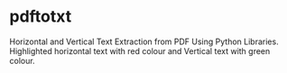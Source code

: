 # pdftotxt
Horizontal and Vertical Text Extraction from PDF Using Python Libraries.
Highlighted horizontal text with red colour and Vertical text with green colour.
